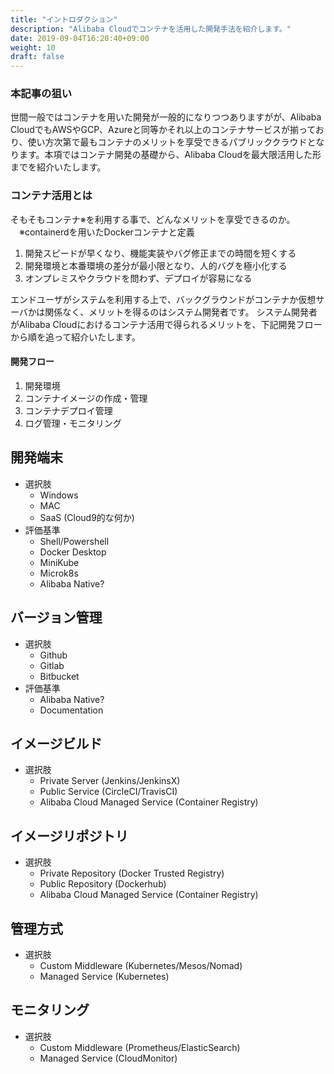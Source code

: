 ```yaml
---
title: "イントロダクション"
description: "Alibaba Cloudでコンテナを活用した開発手法を紹介します。"
date: 2019-09-04T16:20:40+09:00
weight: 10
draft: false
---
```


### 本記事の狙い
世間一般ではコンテナを用いた開発が一般的になりつつありますがが、Alibaba CloudでもAWSやGCP、Azureと同等かそれ以上のコンテナサービスが揃っており、使い方次第で最もコンテナのメリットを享受できるパブリッククラウドとなります。本項ではコンテナ開発の基礎から、Alibaba Cloudを最大限活用した形までを紹介いたします。

### コンテナ活用とは
そもそもコンテナ※を利用する事で、どんなメリットを享受できるのか。  
　※containerdを用いたDockerコンテナと定義

 1. 開発スピードが早くなり、機能実装やバグ修正までの時間を短くする
 1. 開発環境と本番環境の差分が最小限となり、人的バグを極小化する
 1. オンプレミスやクラウドを問わず、デプロイが容易になる

エンドユーザがシステムを利用する上で、バックグラウンドがコンテナか仮想サーバかは関係なく、メリットを得るのはシステム開発者です。
システム開発者がAlibaba Cloudにおけるコンテナ活用で得られるメリットを、下記開発フローから順を追って紹介いたします。

#### 開発フロー
1. 開発環境
1. コンテナイメージの作成・管理
1. コンテナデプロイ管理
1. ログ管理・モニタリング

## 開発端末
- 選択肢
  - Windows
  - MAC
  - SaaS (Cloud9的な何か)
- 評価基準
  - Shell/Powershell
  - Docker Desktop
  - MiniKube
  - Microk8s
  - Alibaba Native?

## バージョン管理
- 選択肢
  - Github
  - Gitlab
  - Bitbucket
- 評価基準
  - Alibaba Native?
  - Documentation

## イメージビルド
- 選択肢
  - Private Server (Jenkins/JenkinsX)
  - Public Service (CircleCI/TravisCI)
  - Alibaba Cloud Managed Service (Container Registry)

## イメージリポジトリ
- 選択肢
  - Private Repository (Docker Trusted Registry)
  - Public Repository (Dockerhub)
  - Alibaba Cloud Managed Service (Container Registry)

## 管理方式
- 選択肢
  - Custom Middleware (Kubernetes/Mesos/Nomad)
  - Managed Service (Kubernetes)

## モニタリング
- 選択肢
  - Custom Middleware (Prometheus/ElasticSearch)
  - Managed Service (CloudMonitor)
  
